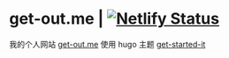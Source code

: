 # get-out.me | [![Netlify Status](https://api.netlify.com/api/v1/badges/934d42b7-1456-44e2-92b9-ec009edaa32c/deploy-status)](https://app.netlify.com/sites/get-out/deploys)

我的个人网站 [get-out.me](https://get-out.me)
使用 hugo 主题 [get-started-it](https://github.com/webee/get-started-it)
